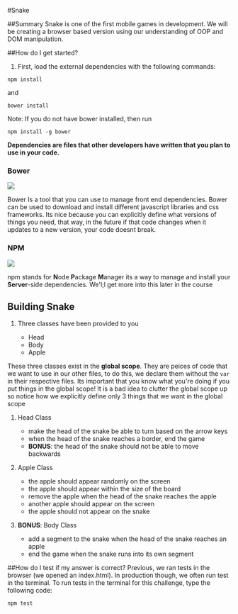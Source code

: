 #Snake

##Summary
Snake is one of the first mobile games in development. We will be creating a browser based version using our understanding of OOP and DOM manipulation.

##How do I get started?

1. First, load the external dependencies with the following commands:
````
npm install
````
and
````
bower install
````
Note: If you do not have bower installed, then run
````
npm install -g bower
````
**Dependencies are files that other developers have written that you plan to use in your code.**

### Bower
![](https://encrypted-tbn2.gstatic.com/images?q=tbn:ANd9GcSqF8x9hAdXchxUADO3Z_-b02lYO-Lgkkx5YJ1x8hxM_0umjaTnQmIZGaNo8w)


Bower Is a tool that you can use to manage front end dependencies. 
Bower can be used to download and install different javascript libraries and css frameworks. Its nice because you can explicitly define what versions of things you need, that way, in the future if that code changes when it updates to a new version, your code doesnt break.

### NPM
![](https://www.npmjs.com/static/images/npm-logo.svg)

npm stands for **N**ode **P**ackage **M**anager its a way to manage and install your **Server**-side dependencies. We'l;l get more into this later in the course

## Building Snake

1. Three classes have been provided to you

    - Head
    - Body
    - Apple

These three classes exist in the **global scope**. They are peices of code that we want to use in our other files, to do this, we declare them without the `var` in their respective files. 
Its important that you know what you're doing if you put things in the global scope! It is a bad idea to clutter the global scope up so notice how we explicitly define only 3 things that we want in the global scope

1. Head Class

    - make the head of the snake be able to turn based on the arrow keys
    - when the head of the snake reaches a border, end the game
    - **BONUS**: the head of the snake should not be able to move backwards

1. Apple Class

    - the apple should appear randomly on the screen
    - the apple should appear within the size of the board
    - remove the apple when the head of the snake reaches the apple
    - another apple should appear on the screen
    - the apple should not appear on the snake


1. **BONUS**: Body Class

    - add a segment to the snake when the head of the snake reaches an apple
    - end the game when the snake runs into its own segment

##How do I test if my answer is correct?
Previous, we ran tests in the browser (we opened an index.html). In production though, we often run test in the terminal. To run tests in the terminal for this challenge, type the following code:
````
npm test
````


